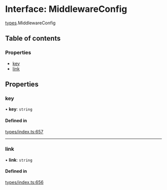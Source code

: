 # Interface: MiddlewareConfig

[types](../wiki/types).MiddlewareConfig

## Table of contents

### Properties

- [key](../wiki/types.MiddlewareConfig#key)
- [link](../wiki/types.MiddlewareConfig#link)

## Properties

### key

• **key**: `string`

#### Defined in

[types/index.ts:657](https://github.com/PolymathNetwork/polymesh-sdk/blob/31dfa0dc/src/types/index.ts#L657)

___

### link

• **link**: `string`

#### Defined in

[types/index.ts:656](https://github.com/PolymathNetwork/polymesh-sdk/blob/31dfa0dc/src/types/index.ts#L656)
